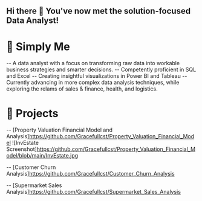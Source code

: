 ## Hi there 👋 You've now met the solution-focused Data Analyst!

<!--
**Gracefullcst/Gracefullcst** is a ✨ _special_ ✨ repository because its `README.md` (this file) appears on your GitHub profile.

Here are some ideas to get you started:

- 🔭 I’m currently working on ...
- 🌱 I’m currently learning ...
- 👯 I’m looking to collaborate on ...
- 🤔 I’m looking for help with ...
- 💬 Ask me about ...
- 📫 How to reach me: ...
- 😄 Pronouns: ...
- ⚡ Fun fact: ...
-->
# 🌟 Simply Me
-- A data analyst with a focus on transforming raw data into workable business strategies and smarter decisions. 
-- Competently proficient in SQL and Excel
-- Creating insightful visualizations in Power BI and Tableau
-- Currently advancing in more complex data analysis techniques, while exploring the relams of sales & finance, health, and logistics.

# 🚀 Projects
-- [Property Valuation Financial Model and Analysis]https://github.com/Gracefullcst/Property_Valuation_Financial_Model
![InvEstate Screenshot]https://github.com/Gracefullcst/Property_Valuation_Financial_Model/blob/main/InvEstate.jpg

-- [Customer Churn Analysis]https://github.com/Gracefullcst/Customer_Churn_Analysis

-- [Supermarket Sales Analysis]https://github.com/Gracefullcst/Supermarket_Sales_Analysis
